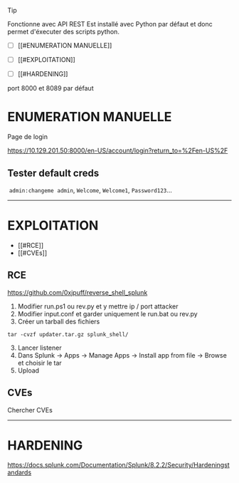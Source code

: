 
> [!TIP]
> Fonctionne avec API REST
> Est installé avec Python par défaut et donc permet d'éxecuter des scripts python.

- [ ] [[#ENUMERATION MANUELLE]]
- [ ] [[#EXPLOITATION]]
- [ ] [[#HARDENING]]



port 8000 et 8089 par défaut


# ENUMERATION MANUELLE

Page de login

https://10.129.201.50:8000/en-US/account/login?return_to=%2Fen-US%2F

## Tester default creds

 `admin:changeme`
 `admin`, `Welcome`, `Welcome1`, `Password123`...


---

# EXPLOITATION

- [[#RCE]]
- [[#CVEs]]

## RCE

https://github.com/0xjpuff/reverse_shell_splunk

1. Modifier run.ps1 ou rev.py et y mettre ip / port attacker
2. Modifier input.conf et garder uniquement le run.bat ou rev.py
3. Créer un tarball des fichiers

```shell-session
tar -cvzf updater.tar.gz splunk_shell/
```

3. Lancer listener
4. Dans Splunk -> Apps -> Manage Apps -> Install app from file -> Browse et choisir le tar
5. Upload



## CVEs

Chercher CVEs


---

# HARDENING

https://docs.splunk.com/Documentation/Splunk/8.2.2/Security/Hardeningstandards